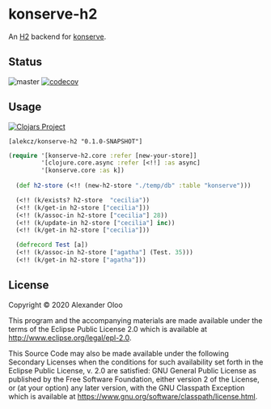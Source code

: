 # konserve-h2

An [H2](https://www.h2database.com/html/main.html) backend for [konserve](https://github.com/replikativ/konserve). 

## Status

![master](https://github.com/alekcz/konserve-h2/workflows/master/badge.svg) [![codecov](https://codecov.io/gh/alekcz/konserve-h2/branch/master/graph/badge.svg)](https://codecov.io/gh/alekcz/konserve-h2) 

## Usage

[![Clojars Project](https://img.shields.io/clojars/v/alekcz/konserve-h2.svg)](https://clojars.org/alekcz/konserve-h2)

`[alekcz/konserve-h2 "0.1.0-SNAPSHOT"]`

```clojure
(require '[konserve-h2.core :refer [new-your-store]]
         '[clojure.core.async :refer [<!!] :as async]
         '[konserve.core :as k])
  
  (def h2-store (<!! (new-h2-store "./temp/db" :table "konserve")))

  (<!! (k/exists? h2-store  "cecilia"))
  (<!! (k/get-in h2-store ["cecilia"]))
  (<!! (k/assoc-in h2-store ["cecilia"] 28))
  (<!! (k/update-in h2-store ["cecilia"] inc))
  (<!! (k/get-in h2-store ["cecilia"]))

  (defrecord Test [a])
  (<!! (k/assoc-in h2-store ["agatha"] (Test. 35)))
  (<!! (k/get-in h2-store ["agatha"]))
```

## License

Copyright © 2020 Alexander Oloo

This program and the accompanying materials are made available under the
terms of the Eclipse Public License 2.0 which is available at
http://www.eclipse.org/legal/epl-2.0.

This Source Code may also be made available under the following Secondary
Licenses when the conditions for such availability set forth in the Eclipse
Public License, v. 2.0 are satisfied: GNU General Public License as published by
the Free Software Foundation, either version 2 of the License, or (at your
option) any later version, with the GNU Classpath Exception which is available
at https://www.gnu.org/software/classpath/license.html.
